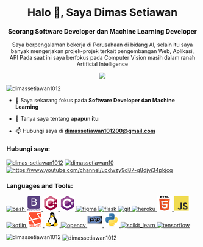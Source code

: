 <h1 align="center">Halo 👋, Saya Dimas Setiawan</h1>
<h3 align="center">Seorang Software Developer dan Machine Learning Developer</h3>
<p align="center">
  Saya berpengalaman bekerja di Perusahaan di bidang AI, selain itu saya banyak mengerjakan projek-projek terkait pengembangan Web, Aplikasi, API
Pada saat ini saya berfokus pada Computer Vision masih dalam ranah Artificial Intelligence
</p>
<!-- icon gif -->
<p align="center">
  <img align="tcenter" src="https://i2.wp.com/allhtaccess.info/wp-content/uploads/2018/03/programming.gif?fit=1281%2C716&ssl=1" width="400" />
</p>

<!-- visitor -->
<p align="left"> <img src="https://komarev.com/ghpvc/?username=dimassetiawan1012&label=Profile%20views&color=0e75b6&style=flat" alt="dimassetiawan1012" /> </p>

<!-- trofi
<p align="left"> <a href="https://github.com/ryo-ma/github-profile-trophy"><img src="https://github-profile-trophy.vercel.app/?username=dimassetiawan1012" alt="dimassetiawan1012" /></a> </p>
-->

- 🌱 Saya sekarang fokus pada **Software Developer dan Machine Learning**

- 💬 Tanya saya tentang **apapun itu**

- 📫 Hubungi saya di **dimassetiawan101200@gmail.com**

<h3 align="left">Hubungi saya:</h3>
<p align="left">
<a href="https://linkedin.com/in/dimas-setiawan1012" target="blank"><img align="center" src="https://raw.githubusercontent.com/rahuldkjain/github-profile-readme-generator/master/src/images/icons/Social/linked-in-alt.svg" alt="dimas-setiawan1012" height="30" width="40" /></a>
<a href="https://dribbble.com/dimassetiawan10" target="blank"><img align="center" src="https://raw.githubusercontent.com/rahuldkjain/github-profile-readme-generator/master/src/images/icons/Social/dribbble.svg" alt="dimassetiawan10" height="30" width="40" /></a>
<a href="https://www.youtube.com/channel/ucdwzy9d87-q8djyi34pkjcq" target="blank"><img align="center" src="https://raw.githubusercontent.com/rahuldkjain/github-profile-readme-generator/master/src/images/icons/Social/youtube.svg" alt="https://www.youtube.com/channel/ucdwzy9d87-q8djyi34pkjcq" height="30" width="40" /></a>
</p>

<h3 align="left">Languages and Tools:</h3>
<p align="left"> <a href="https://www.gnu.org/software/bash/" target="_blank"> <img src="https://www.vectorlogo.zone/logos/gnu_bash/gnu_bash-icon.svg" alt="bash" width="40" height="40"/> </a> <a href="https://getbootstrap.com" target="_blank"> <img src="https://raw.githubusercontent.com/devicons/devicon/master/icons/bootstrap/bootstrap-plain-wordmark.svg" alt="bootstrap" width="40" height="40"/> </a> <a href="https://www.w3schools.com/cpp/" target="_blank"> <img src="https://raw.githubusercontent.com/devicons/devicon/master/icons/cplusplus/cplusplus-original.svg" alt="cplusplus" width="40" height="40"/> </a> <a href="https://www.w3schools.com/cs/" target="_blank"> <img src="https://raw.githubusercontent.com/devicons/devicon/master/icons/csharp/csharp-original.svg" alt="csharp" width="40" height="40"/> </a> <a href="https://www.figma.com/" target="_blank"> <img src="https://www.vectorlogo.zone/logos/figma/figma-icon.svg" alt="figma" width="40" height="40"/> </a> <a href="https://flask.palletsprojects.com/" target="_blank"> <img src="https://www.vectorlogo.zone/logos/pocoo_flask/pocoo_flask-icon.svg" alt="flask" width="40" height="40"/> </a> <a href="https://git-scm.com/" target="_blank"> <img src="https://www.vectorlogo.zone/logos/git-scm/git-scm-icon.svg" alt="git" width="40" height="40"/> </a> <a href="https://heroku.com" target="_blank"> <img src="https://www.vectorlogo.zone/logos/heroku/heroku-icon.svg" alt="heroku" width="40" height="40"/> </a> <a href="https://www.w3.org/html/" target="_blank"> <img src="https://raw.githubusercontent.com/devicons/devicon/master/icons/html5/html5-original-wordmark.svg" alt="html5" width="40" height="40"/> </a> <a href="https://developer.mozilla.org/en-US/docs/Web/JavaScript" target="_blank"> <img src="https://raw.githubusercontent.com/devicons/devicon/master/icons/javascript/javascript-original.svg" alt="javascript" width="40" height="40"/> </a> <a href="https://kotlinlang.org" target="_blank"> <img src="https://www.vectorlogo.zone/logos/kotlinlang/kotlinlang-icon.svg" alt="kotlin" width="40" height="40"/> </a> <a href="https://laravel.com/" target="_blank"> <img src="https://raw.githubusercontent.com/devicons/devicon/master/icons/laravel/laravel-plain-wordmark.svg" alt="laravel" width="40" height="40"/> </a> <a href="https://www.linux.org/" target="_blank"> <img src="https://raw.githubusercontent.com/devicons/devicon/master/icons/linux/linux-original.svg" alt="linux" width="40" height="40"/> </a> <a href="https://opencv.org/" target="_blank"> <img src="https://www.vectorlogo.zone/logos/opencv/opencv-icon.svg" alt="opencv" width="40" height="40"/> </a> <a href="https://www.php.net" target="_blank"> <img src="https://raw.githubusercontent.com/devicons/devicon/master/icons/php/php-original.svg" alt="php" width="40" height="40"/> </a> <a href="https://www.python.org" target="_blank"> <img src="https://raw.githubusercontent.com/devicons/devicon/master/icons/python/python-original.svg" alt="python" width="40" height="40"/> </a> <a href="https://scikit-learn.org/" target="_blank"> <img src="https://upload.wikimedia.org/wikipedia/commons/0/05/Scikit_learn_logo_small.svg" alt="scikit_learn" width="40" height="40"/> </a> <a href="https://www.tensorflow.org" target="_blank"> <img src="https://www.vectorlogo.zone/logos/tensorflow/tensorflow-icon.svg" alt="tensorflow" width="40" height="40"/> </a> </p>

<p><img align="left" src="https://github-readme-stats.vercel.app/api/top-langs?username=dimassetiawan1012&show_icons=true&locale=en&layout=compact&theme=tokyonight" alt="dimassetiawan1012" /></p>

<p>&nbsp;<img align="center" src="https://github-readme-stats.vercel.app/api?username=dimassetiawan1012&show_icons=true&locale=en&theme=tokyonight" alt="dimassetiawan1012" /></p>
